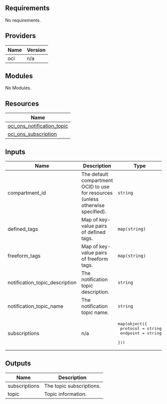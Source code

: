 ## Requirements

No requirements.

## Providers

| Name | Version |
|------|---------|
| oci | n/a |

## Modules

No Modules.

## Resources

| Name |
|------|
| [oci_ons_notification_topic](https://registry.terraform.io/providers/hashicorp/oci/latest/docs/resources/ons_notification_topic) |
| [oci_ons_subscription](https://registry.terraform.io/providers/hashicorp/oci/latest/docs/resources/ons_subscription) |

## Inputs

| Name | Description | Type | Default | Required |
|------|-------------|------|---------|:--------:|
| compartment\_id | The default compartment OCID to use for resources (unless otherwise specified). | `string` | `""` | no |
| defined\_tags | Map of key-value pairs of defined tags. | `map(string)` | null | no |
| freeform\_tags | Map of key-value pairs of freeform tags. | `map(string)` | null | no |
| notification\_topic\_description | The notification topic description. | `string` | `""` | no |
| notification\_topic\_name | The notification topic name. | `string` | `""` | no |
| subscriptions | n/a | <pre>map(object({<br>    protocol = string<br>    endpoint = string<br>  }))</pre> | n/a | yes |

## Outputs

| Name | Description |
|------|-------------|
| subscriptions | The topic subscriptions. |
| topic | Topic information. |
